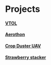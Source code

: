 # Projects

#### [VTOL](https://github.com/gokulraj-m02/gokulraj-m02/blob/main/Projects/VTOL.md)

#### [Aerothon](https://github.com/gokulraj-m02/gokulraj-m02/blob/main/Projects/Aerothon%20'22.md)

#### [Crop Duster UAV](https://github.com/gokulraj-m02/gokulraj-m02/blob/main/Projects/Crop%20Duster%20UAV.md)

#### [Strawberry stacker](https://github.com/gokulraj-m02/gokulraj-m02/blob/main/Projects/Strawberry%20Stacker.md)
